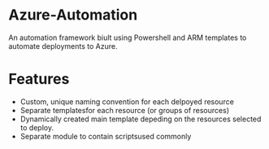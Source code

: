 # Azure-Automation
An automation framework biult using Powershell and ARM templates to automate deployments to Azure.

# Features
- Custom, unique naming convention for each delpoyed resource
- Separate templatesfor each resource (or groups of resources)
- Dynamically created main template depeding on the resources selected to deploy.
- Separate module to contain scriptsused commonly
